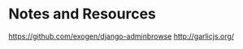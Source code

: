 Notes and Resources
===================

https://github.com/exogen/django-adminbrowse
http://garlicjs.org/
